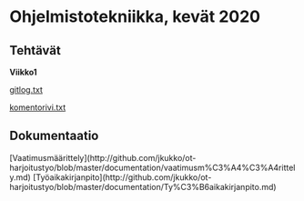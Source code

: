 <h1>Ohjelmistotekniikka, kevät 2020</h1>

<h2>Tehtävät</h2>
<Strong>Viikko1</Strong>

[gitlog.txt](http://github.com/jkukko/ot-harjoitustyo/blob/master/laskarit/viikko1/gitlog.txt)

[komentorivi.txt](https://github.com/jkukko/ot-harjoitustyo/blob/master/laskarit/viikko1/komentorivi.txt)

<h2>Dokumentaatio</h2>
[Vaatimusmäärittely](http://github.com/jkukko/ot-harjoitustyo/blob/master/documentation/vaatimusm%C3%A4%C3%A4rittely.md)
[Työaikakirjanpito](http://github.com/jkukko/ot-harjoitustyo/blob/master/documentation/Ty%C3%B6aikakirjanpito.md)
